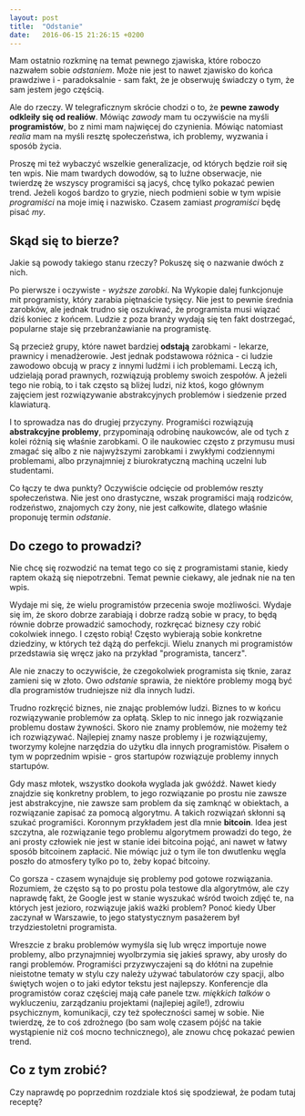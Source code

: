 ```yaml
---
layout: post
title:  "Odstanie"
date:   2016-06-15 21:26:15 +0200
---
```

Mam ostatnio rozkminę na temat pewnego zjawiska, które roboczo nazwałem sobie *odstaniem*.
Może nie jest to nawet zjawisko do końca prawdziwe i - paradoksalnie - sam fakt, że je obserwuję
świadczy o tym, że sam jestem jego częścią.

Ale do rzeczy. W telegraficznym skrócie chodzi o to, że **pewne zawody odkleiły się od realiów**.
Mówiąc *zawody* mam tu oczywiście na myśli **programistów**, bo z nimi mam najwięcej do czynienia.
Mówiąc natomiast *realia* mam na myśli resztę społeczeństwa, ich problemy, wyzwania i sposób
życia.

Proszę mi też wybaczyć wszelkie generalizacje, od których będzie roił się ten wpis.
Nie mam twardych dowodów, są to luźne obserwacje, nie twierdzę że wszyscy programiści są jacyś,
chcę tylko pokazać pewien trend. Jeżeli kogoś bardzo to gryzie, niech podmieni sobie w tym
wpisie *programiści* na moje imię i nazwisko. Czasem zamiast *programiści* będę pisać *my*.

Skąd się to bierze?
-------------------

Jakie są powody takiego stanu rzeczy? Pokuszę się o nazwanie dwóch z nich.

Po pierwsze i oczywiste - *wyższe zarobki*. Na Wykopie dalej funkcjonuje mit
programisty, który zarabia piętnaście tysięcy. Nie jest to pewnie średnia zarobków, ale
jednak trudno się oszukiwać, że programista musi wiązać dziś koniec z końcem.
Ludzie z poza branży wydają się ten fakt dostrzegać, popularne staje się przebranżawianie
na programistę.

Są przecież grupy, które nawet bardziej **odstają** zarobkami - lekarze, prawnicy i menadżerowie.
Jest jednak podstawowa różnica - ci ludzie zawodowo obcują w pracy z innymi ludźmi i ich
problemami. Leczą ich, udzielają porad prawnych, rozwiązują problemy swoich zespołów.
A jeżeli tego nie robią, to i tak często są bliżej ludzi, niż ktoś, kogo głównym
zajęciem jest rozwiązywanie abstrakcyjnych problemów i siedzenie przed klawiaturą.

I to sprowadza nas do drugiej przyczyny. Programiści rozwiązują **abstrakcyjne problemy**,
przypominają odrobinę naukowców, ale od tych z kolei różnią się właśnie zarobkami.
O ile naukowiec często z przymusu musi zmagać się albo z nie najwyższymi zarobkami
i zwykłymi codziennymi problemami, albo przynajmniej z biurokratyczną machiną uczelni
lub studentami.

Co łączy te dwa punkty? Oczywiście odcięcie od problemów reszty społeczeństwa.
Nie jest ono drastyczne, wszak programiści mają rodziców, rodzeństwo, znajomych czy żony,
nie jest całkowite, dlatego właśnie proponuję termin *odstanie*.

Do czego to prowadzi?
---------------------

Nie chcę się rozwodzić na temat tego co się z programistami stanie, kiedy raptem okażą się
niepotrzebni. Temat pewnie ciekawy, ale jednak nie na ten wpis.

Wydaje mi się, że wielu programistów przecenia swoje możliwości. Wydaje się im, że skoro
dobrze zarabiają i dobrze radzą sobie w pracy, to będą równie dobrze prowadzić samochody,
rozkręcać biznesy czy robić cokolwiek innego. I często robią! Często wybierają sobie
konkretne dziedziny, w których też dążą do perfekcji. Wielu znanych mi programistów
przedstawia się wręcz jako na przykład "programista, tancerz".

Ale nie znaczy to oczywiście, że czegokolwiek programista się tknie, zaraz zamieni
się w złoto. Owo *odstanie* sprawia, że niektóre problemy mogą być dla programistów
trudniejsze niż dla innych ludzi.

Trudno rozkręcić biznes, nie znając problemów ludzi. Biznes to w końcu rozwiązywanie
problemów za opłatą. Sklep to nic innego jak rozwiązanie problemu dostaw żywności.
Skoro nie znamy problemów, nie możemy też ich rozwiązywać. Najlepiej znamy nasze problemy
i je rozwiązujemy, tworzymy kolejne narzędzia do użytku dla innych programistów.
Pisałem o tym w poprzednim wpisie - gros startupów rozwiązuje problemy innych startupów.

Gdy masz młotek, wszystko dookoła wyglada jak gwóźdź.
Nawet kiedy znajdzie się konkretny problem, to jego rozwiązanie po prostu nie zawsze
jest abstrakcyjne, nie zawsze sam problem da się zamknąć w obiektach, a rozwiązanie
zapisać za pomocą algorytmu. A takich rozwiązań skłonni są szukać programiści.
Koronnym przykładem jest dla mnie **bitcoin**. Idea jest szczytna, ale rozwiązanie
tego problemu algorytmem prowadzi do tego, że ani prosty człowiek nie jest w stanie
idei bitcoina pojąć, ani nawet w łatwy sposób bitcoinem zapłacić. Nie mówiąc już
o tym ile ton dwutlenku węgla poszło do atmosfery tylko po to, żeby kopać bitcoiny.

Co gorsza - czasem wynajduje się problemy pod gotowe rozwiązania.
Rozumiem, że często są to po prostu pola testowe dla algorytmów, ale czy naprawdę
fakt, że Google jest w stanie wyszukać wśród twoich zdjęć te, na których jest
jezioro, rozwiązuje jakiś ważki problem? Ponoć kiedy Uber zaczynał w Warszawie,
to jego statystycznym pasażerem był trzydziestoletni programista.

Wreszcie z braku problemów wymyśla się lub wręcz importuje nowe problemy, albo przynajmniej
wyolbrzymia się jakieś sprawy, aby urosły do rangi problemów. Programiści przyzwyczajeni są
do kłótni na zupełnie nieistotne tematy w stylu czy należy używać tabulatorów czy spacji,
albo świętych wojen o to jaki edytor tekstu jest najlepszy.
Konferencje dla programistów coraz częściej mają całe panele tzw. *miękkich talków*
o wykluczeniu, zarządzaniu projektami (najlepiej agile!), zdrowiu psychicznym, komunikacji,
czy też społeczności samej w sobie.
Nie twierdzę, że to coś zdrożnego (bo sam wolę czasem pójść na takie wystąpienie niż
coś mocno technicznego), ale znowu chcę pokazać pewien trend.

Co z tym zrobić?
----------------

Czy naprawdę po poprzednim rozdziale ktoś się spodziewał, że podam tutaj receptę?